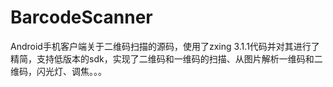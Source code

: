 BarcodeScanner
==============

Android手机客户端关于二维码扫描的源码，使用了zxing 3.1.1代码并对其进行了精简，支持低版本的sdk，实现了二维码和一维码的扫描、从图片解析一维码和二维码，闪光灯、调焦。。。
